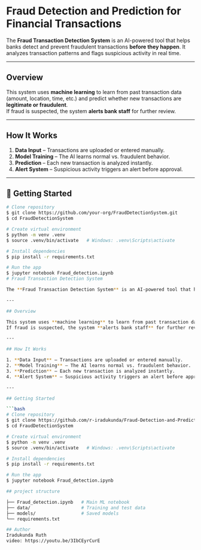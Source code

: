 # Fraud Detection and Prediction for Financial Transactions

The **Fraud Transaction Detection System** is an AI-powered tool that helps banks detect and prevent fraudulent transactions **before they happen**. It analyzes transaction patterns and flags suspicious activity in real time.

---

## Overview

This system uses **machine learning** to learn from past transaction data (amount, location, time, etc.) and predict whether new transactions are **legitimate or fraudulent**.  
If fraud is suspected, the system **alerts bank staff** for further review.

---

## How It Works

1. **Data Input** – Transactions are uploaded or entered manually.  
2. **Model Training** – The AI learns normal vs. fraudulent behavior.  
3. **Prediction** – Each new transaction is analyzed instantly.  
4. **Alert System** – Suspicious activity triggers an alert before approval.

---

## 🚀 Getting Started

```bash
# Clone repository
$ git clone https://github.com/your-org/FraudDetectionSystem.git
$ cd FraudDetectionSystem

# Create virtual environment
$ python -m venv .venv
$ source .venv/bin/activate   # Windows: .venv\Scripts\activate

# Install dependencies
$ pip install -r requirements.txt

# Run the app
$ jupyter notebook Fraud_detection.ipynb
# Fraud Transaction Detection System

The **Fraud Transaction Detection System** is an AI-powered tool that helps banks detect and prevent fraudulent transactions **before they happen**. It analyzes transaction patterns and flags suspicious activity in real time.

---

## Overview

This system uses **machine learning** to learn from past transaction data (amount, location, time, etc.) and predict whether new transactions are **legitimate or fraudulent**.  
If fraud is suspected, the system **alerts bank staff** for further review.

---

## How It Works

1. **Data Input** – Transactions are uploaded or entered manually.  
2. **Model Training** – The AI learns normal vs. fraudulent behavior.  
3. **Prediction** – Each new transaction is analyzed instantly.  
4. **Alert System** – Suspicious activity triggers an alert before approval.

---

## Getting Started

```bash
# Clone repository
$ git clone https://github.com/r-iradukunda/Fraud-Detection-and-Prediction-for-Financial-Transactions
$ cd FraudDetectionSystem

# Create virtual environment
$ python -m venv .venv
$ source .venv/bin/activate   # Windows: .venv\Scripts\activate

# Install dependencies
$ pip install -r requirements.txt

# Run the app
$ jupyter notebook Fraud_detection.ipynb

## project structure

├── Fraud_detection.ipynb   # Main ML notebook
├── data/                   # Training and test data
├── models/                 # Saved models
└── requirements.txt

## Author
Iradukunda Ruth
video: https://youtu.be/3IbCEyrCurE

